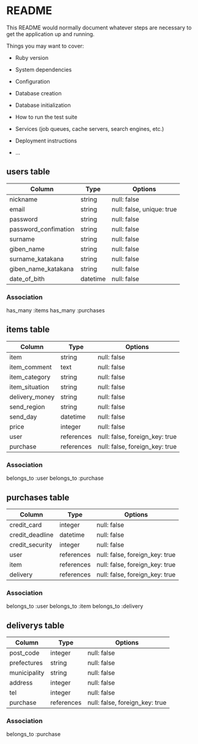 # README

This README would normally document whatever steps are necessary to get the
application up and running.

Things you may want to cover:

* Ruby version

* System dependencies

* Configuration

* Database creation

* Database initialization

* How to run the test suite

* Services (job queues, cache servers, search engines, etc.)

* Deployment instructions

* ...

## users table

| Column               | Type                | Options                   |
|----------------------|---------------------|---------------------------|
| nickname             | string              | null: false               |
| email                | string              | null: false, unique: true |
| password             | string              | null: false               |
| password_confimation | string              | null: false               |
| surname              | string              | null: false               |
| giben_name           | string              | null: false               |
| surname_katakana     | string              | null: false               |
| giben_name_katakana  | string              | null: false               |
| date_of_bith         | datetime            | null: false               |

### Association
has_many :items
has_many :purchases


## items table

| Column         | Type                | Options                        |
|----------------|---------------------|--------------------------------|
| item           | string              | null: false                    |
| item_comment   | text                | null: false                    |
| item_category  | string              | null: false                    |
| item_situation | string              | null: false                    |
| delivery_money | string              | null: false                    |
| send_region    | string              | null: false                    |
| send_day       | datetime            | null: false                    |
| price          | integer             | null: false                    |
| user           | references          | null: false, foreign_key: true |
| purchase       | references          | null: false, foreign_key: true |

### Association
belongs_to :user
belongs_to :purchase


## purchases table

| Column             | Type                | Options                        |
|--------------------|---------------------|--------------------------------|
| credit_card        | integer             | null: false                    |
| credit_deadline    | datetime            | null: false                    |
| credit_security    | integer             | null: false                    |
| user               | references          | null: false, foreign_key: true |
| item               | references          | null: false, foreign_key: true |
| delivery           | references          | null: false, foreign_key: true |

### Association
belongs_to :user
belongs_to :item
belongs_to :delivery


## deliverys table

| Column             | Type                | Options                        |
|--------------------|---------------------|--------------------------------|
| post_code          | integer             | null: false                    |
| prefectures        | string              | null: false                    |
| municipality       | string              | null: false                    |
| address            | integer             | null: false                    |
| tel                | integer             | null: false                    |
| purchase           | references          | null: false, foreign_key: true |

### Association
belongs_to :purchase

